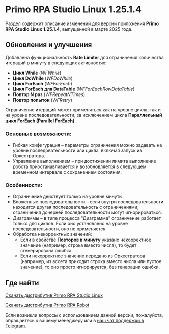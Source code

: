 # Primo RPA Studio Linux 1.25.1.4 

Раздел содержит описание изменений для версии приложения **Primo RPA Studio Linux 1.25.1.4**, выпущенной в марте 2025 года.  


## Обновления и улучшения 

Добавлена функциональность **Rate Limiter** для ограничения количества итераций в минуту в следующих активностях:  
- **Цикл While** (*WFWhile*)  
- **Цикл DoWhile** (*WFDoWhile*)  
- **Цикл ForEach** (*WFForEach*)  
- **Цикл ForEach для DataTable** (*WFForEachRowDataTable*)  
- **Повтор N раз** (*WFRepeatNTimes*)  
- **Повтор попыток** (*WFRetry*)  

Ограничение итераций может применяться как на уровне цикла, так и на уровне последовательности, за исключением цикла **Параллельный цикл ForEach (Parallel ForEach)**.

### Основные возможности:  
- Гибкая конфигурация – параметры ограничения можно задавать на уровне последовательности или цикла, включая запуск из Оркестратора.  
- Управление выполнением – при достижении лимита выполнение робота приостанавливается и возобновляется в следующем временном интервале с сохранением состояния.  

### Особенности:  
- Ограничение действует только на уровне минуты.  
- Вложенные последовательности – если внутри последовательности находится другая последовательность с ограничениями, ограничения дочерней последовательности могут игнорироваться. 
- Диаграммы – в типе процесса "Диаграмма" ограничение работает только для циклов. Если оно установлено на уровне последовательности, оно не применяется.  
- Обработка некорректных значений:  
  - Если в свойстве **Повторов в минуту** указано некорректное значение (например, строка вместо числа), то будет сгенерирована ошибка.  
  - Если некорректное значение передано из Оркестратора (например, из ассета приходит строка вместо числа или пустое значение), то оно просто игнорируется, без генерации ошибки.

 


## Где найти 

[Скачать дистрибутив Primo RPA Studio Linux](https://disk.primo-rpa.ru/index.php/s/t9BHBjR6PP06Yax?path=%2FArchive%2FStudio)

[Скачать дистрибутив Primo RPA Robot](https://disk.primo-rpa.ru/index.php/s/t9BHBjR6PP06Yax?path=%2FArchive%2FRobot)


Если возникли вопросы с использованием данной версии, пожалуйста, обращайтесь к вашему менеджеру или в [наш чат поддержки в Telegram](https://t.me/primo_RPA_chat).

